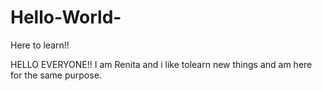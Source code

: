# Hello-World-
Here to learn!!

HELLO EVERYONE!!
I am Renita and i like tolearn new things and am here for the same purpose.
